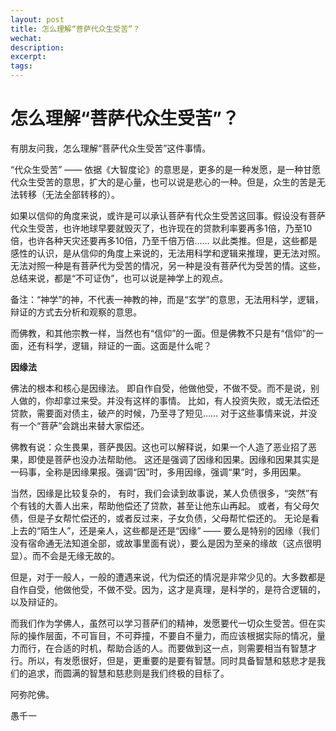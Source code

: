 ```yaml
---
layout: post
title: 怎么理解“菩萨代众生受苦”？
wechat: 
description: 
excerpt: 
tags:
---
```


# 怎么理解“菩萨代众生受苦”？

有朋友问我，怎么理解“菩萨代众生受苦”这件事情。

“代众生受苦” —— 依据《大智度论》的意思是，更多的是一种发愿，是一种甘愿代众生受苦的意思，扩大的是心量，也可以说是悲心的一种。但是，众生的苦是无法转移（无法全部转移的）。

如果以信仰的角度来说，或许是可以承认菩萨有代众生受苦这回事。假设没有菩萨代众生受苦，也许地球早要就毁灭了，也许现在的贷款利率要再多1倍，乃至10倍，也许各种天灾还要再多10倍，乃至千倍万倍…… 以此类推。但是，这些都是感性的认识，是从信仰的角度上来说的，无法用科学和逻辑来推理，更无法对照。无法对照一种是有菩萨代为受苦的情况，另一种是没有菩萨代为受苦的情。这些，总结来说，都是“不可证伪”，也可以说是神学上的观点。

备注：“神学”的神，不代表一神教的神，而是“玄学”的意思，无法用科学，逻辑，辩证的方式去分析和观察的意思。

而佛教，和其他宗教一样，当然也有“信仰”的一面。但是佛教不只是有“信仰”的一面，还有科学，逻辑，辩证的一面。这面是什么呢？

**因缘法**

佛法的根本和核心是因缘法。
即自作自受，他做他受，不做不受。而不是说，别人做的，你却拿过来受。并没有这样的事情。
比如，有人投资失败，或无法偿还贷款，需要面对债主，破产的时候，乃至寻了短见…… 对于这些事情来说，并没有一个“菩萨”会跳出来替大家偿还。

佛教有说：众生畏果，菩萨畏因。这也可以解释说，如果一个人造了恶业招了恶果，即使是菩萨也没办法帮助他。
这还是强调了因缘和因果。因缘和因果其实是一码事，全称是因缘果报。强调“因”时，多用因缘，强调“果”时，多用因果。

当然，因缘是比较复杂的，
有时，我们会读到故事说，某人负债很多，“突然”有个有钱的大善人出来，帮助他偿还了贷款，甚至让他东山再起。
或者，有父母欠债，但是子女帮忙偿还的，或者反过来，子女负债，父母帮忙偿还的。
无论是看上去的“陌生人”，还是亲人，这些都是还是“因缘” —— 要么是特别的因缘（我们没有宿命通无法知道全部，或故事里面有说），要么是因为至亲的缘故（这点很明显）。而不会是无缘无故的。

但是，对于一般人，一般的遭遇来说，代为偿还的情况是非常少见的。大多数都是自作自受，他做他受，不做不受。因为，这才是真理，是科学的，是符合逻辑的，以及辩证的。

而我们作为学佛人，虽然可以学习菩萨们的精神，发愿要代一切众生受苦。但在实际的操作层面，不可盲目，不可莽撞，不要自不量力，而应该根据实际的情况，量力而行，在合适的时机，帮助合适的人。而要做到这一点，则需要相当有智慧才行。所以，有发愿很好，但是，更重要的是要有智慧。同时具备智慧和慈悲才是我们的追求，而圆满的智慧和慈悲则是我们终极的目标了。


阿弥陀佛。

愚千一

